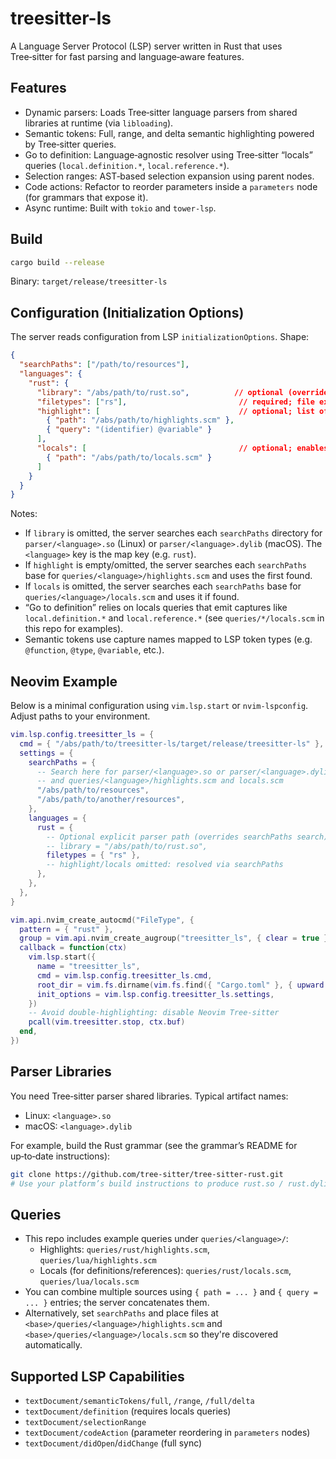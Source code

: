 # treesitter-ls

A Language Server Protocol (LSP) server written in Rust that uses Tree‑sitter for fast parsing and language‑aware features.

## Features

- Dynamic parsers: Loads Tree‑sitter language parsers from shared libraries at runtime (via `libloading`).
- Semantic tokens: Full, range, and delta semantic highlighting powered by Tree‑sitter queries.
- Go to definition: Language‑agnostic resolver using Tree‑sitter “locals” queries (`local.definition.*`, `local.reference.*`).
- Selection ranges: AST‑based selection expansion using parent nodes.
- Code actions: Refactor to reorder parameters inside a `parameters` node (for grammars that expose it).
- Async runtime: Built with `tokio` and `tower-lsp`.

## Build

```bash
cargo build --release
```

Binary: `target/release/treesitter-ls`

## Configuration (Initialization Options)

The server reads configuration from LSP `initializationOptions`. Shape:

```json
{
  "searchPaths": ["/path/to/resources"],
  "languages": {
    "rust": {
      "library": "/abs/path/to/rust.so",          // optional (overrides searchPaths)
      "filetypes": ["rs"],                         // required; file extensions without dot
      "highlight": [                               // optional; list of query sources
        { "path": "/abs/path/to/highlights.scm" },
        { "query": "(identifier) @variable" }
      ],
      "locals": [                                  // optional; enables goto-definition
        { "path": "/abs/path/to/locals.scm" }
      ]
    }
  }
}
```

Notes:
- If `library` is omitted, the server searches each `searchPaths` directory for `parser/<language>.so` (Linux) or `parser/<language>.dylib` (macOS). The `<language>` key is the map key (e.g. `rust`).
- If `highlight` is empty/omitted, the server searches each `searchPaths` base for `queries/<language>/highlights.scm` and uses the first found.
- If `locals` is omitted, the server searches each `searchPaths` base for `queries/<language>/locals.scm` and uses it if found.
- “Go to definition” relies on locals queries that emit captures like `local.definition.*` and `local.reference.*` (see `queries/*/locals.scm` in this repo for examples).
- Semantic tokens use capture names mapped to LSP token types (e.g. `@function`, `@type`, `@variable`, etc.).

## Neovim Example

Below is a minimal configuration using `vim.lsp.start` or `nvim-lspconfig`. Adjust paths to your environment.

```lua
vim.lsp.config.treesitter_ls = {
  cmd = { "/abs/path/to/treesitter-ls/target/release/treesitter-ls" },
  settings = {
    searchPaths = {
      -- Search here for parser/<language>.so or parser/<language>.dylib
      -- and queries/<language>/highlights.scm and locals.scm
      "/abs/path/to/resources",
      "/abs/path/to/another/resources",
    },
    languages = {
      rust = {
        -- Optional explicit parser path (overrides searchPaths search)
        -- library = "/abs/path/to/rust.so",
        filetypes = { "rs" },
        -- highlight/locals omitted: resolved via searchPaths
      },
    },
  },
}

vim.api.nvim_create_autocmd("FileType", {
  pattern = { "rust" },
  group = vim.api.nvim_create_augroup("treesitter_ls", { clear = true }),
  callback = function(ctx)
    vim.lsp.start({
      name = "treesitter_ls",
      cmd = vim.lsp.config.treesitter_ls.cmd,
      root_dir = vim.fs.dirname(vim.fs.find({ "Cargo.toml" }, { upward = true })[1]),
      init_options = vim.lsp.config.treesitter_ls.settings,
    })
    -- Avoid double-highlighting: disable Neovim Tree‑sitter
    pcall(vim.treesitter.stop, ctx.buf)
  end,
})
```

## Parser Libraries

You need Tree‑sitter parser shared libraries. Typical artifact names:
- Linux: `<language>.so`
- macOS: `<language>.dylib`

For example, build the Rust grammar (see the grammar’s README for up‑to‑date instructions):

```bash
git clone https://github.com/tree-sitter/tree-sitter-rust.git
# Use your platform’s build instructions to produce rust.so / rust.dylib
```

## Queries

- This repo includes example queries under `queries/<language>/`:
  - Highlights: `queries/rust/highlights.scm`, `queries/lua/highlights.scm`
  - Locals (for definitions/references): `queries/rust/locals.scm`, `queries/lua/locals.scm`
- You can combine multiple sources using `{ path = ... }` and `{ query = ... }` entries; the server concatenates them.
- Alternatively, set `searchPaths` and place files at `<base>/queries/<language>/highlights.scm` and `<base>/queries/<language>/locals.scm` so they're discovered automatically.

## Supported LSP Capabilities

- `textDocument/semanticTokens/full`, `/range`, `/full/delta`
- `textDocument/definition` (requires locals queries)
- `textDocument/selectionRange`
- `textDocument/codeAction` (parameter reordering in `parameters` nodes)
- `textDocument/didOpen`/`didChange` (full sync)

